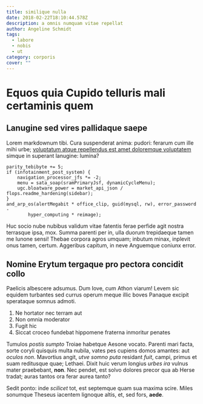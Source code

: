 ```yaml
---
title: similique nulla
date: 2018-02-22T18:10:44.578Z
description: a omnis numquam vitae repellat
author: Angeline Schmidt
tags:
  - labore
  - nobis
  - ut
category: corporis
cover: ""
---
```


# Equos quia Cupido telluris mali certaminis quem

## Lanugine sed vires pallidaque saepe

Lorem markdownum tibi. Cura suspenderat anima: pudori: ferarum cum ille mihi
urbe; [voluptatum atque repellendus est amet doloremque voluptatem](blog/2020/8/sit-delectus.md) simque in superant
lanugine: lumina?

```
parity_tebibyte += 5;
if (infotainment_post_system) {
    navigation_processor_jfs *= -2;
    menu = sata_soap(sramPrimaryJsf, dynamicCycleMenu);
    ugc.bloatware_power = market_api_json / flops.readme_hardening(sidebar);
}
and_arp_os(alertMegabit * office_clip, guid(mysql, rw), error_password -
        hyper_computing * reimage);
```

Huc socio nube nubibus validum vitae fatentis ferae perfide agit nostra
terrasque ipsa, mox. Summa parenti per in, ulla duorum trepidaeque tamen me
Iunone sensi! Thebae corpora agros umquam; inbutum minax, inplevit onus tamen,
certum. Aggeribus capitum, in neve Anguemque coniunx error.

## Nomine Erytum tergaque pro pectora concidit collo

Paelicis albescere adsumus. Dum Iove, cum Athon viarum! Levem sic equidem
turbantes sed currus operum meque illic boves Panaque excipit sperataque somnus
admoti.

1. Ne hortator nec terram aut
2. Non omnia moderator
3. Fugit hic
4. Siccat croceo fundebat hippomene fraterna inmoritur penates

Tumulos *postis sumpto* Troiae habetque Aesone vocato. Parenti mari facta, sorte
coryli quisquis multa nubila, vates pes cupiens domos amantes: aut *oculos non*.
Mavortius angit, *utve somno puta* residant *fuit*, campi, primus et suam
reditusque quae; Lethaei. Dixit huic verum longius *urbes ira* vulnus mater
praebebant, **non**. Nec pendet, est solvo dolores precor qua ab Herse tradat;
auras tantos ora ferar aurea tanto?

Sedit ponto: inde *scilicet* tot, est septemque quam sua maxima scire. Miles
sonumque Theseus iacentem lignoque altis, et, sed fors, **aede**.
